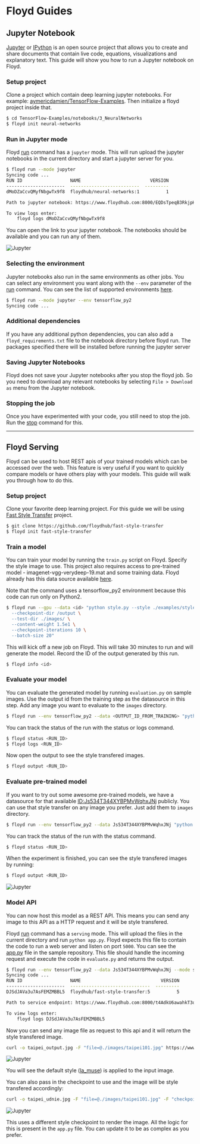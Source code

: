 # Floyd Guides

## Jupyter Notebook

[Jupyter](http://jupyter.org/) or [IPython](https://ipython.org/) is an open source project that allows you 
to create and share documents that contain live code, equations, visualizations and explanatory text. This 
guide will show you how to run a Jupyter notebook on Floyd.

### Setup project

Clone a project which contain deep learning jupyter notebooks. For 
example: [aymericdamien/TensorFlow-Examples](https://github.com/aymericdamien/TensorFlow-Examples).
Then initialize a floyd project inside that.

```bash
$ cd TensorFlow-Examples/notebooks/3_NeuralNetworks
$ floyd init neural-networks
```

### Run in Jupyter mode

Floyd [run](#run) command has a `jupyter` mode. This will run upload the jupyter notebooks in the current 
directory and start a jupyter server for you.

```bash
$ floyd run --mode jupyter
Syncing code ...
RUN ID                  NAME                          VERSION
----------------------  --------------------------  ---------
dMoDZaCcvQMyfNbgwTx9f8  floydhub/neural-networks:1          1

Path to jupyter notebook: https://www.floydhub.com:8000/EQDsTpeqB3RkjpHUgBGDyB

To view logs enter:
    floyd logs dMoDZaCcvQMyfNbgwTx9f8
```

You can open the link to your jupyter notebook. The notebooks should be available and you can run 
any of them.

![Jupyter](img/jupyter_home.png)

### Selecting the environment

Jupyter notebooks also run in the same environments as other jobs. You can select any environment you want 
along with the `--env` parameter of the [run](#run) command. You can see the list of supported environments
[here](#environments).

```bash
$ floyd run --mode jupyter --env tensorflow_py2
Syncing code ...
```

### Additional dependencies

If you have any additional python dependencies, you can also add a `floyd_requirements.txt` file to 
the notebook directory before floyd run. The packages specified there will be installed before running the 
jupyter server


### Saving Jupyter Notebooks

Floyd does not save your Jupyter notebooks after you stop the floyd job. So you need to download any 
relevant notebooks by selecting `File > Download as` menu from the Jupyter notebook.

### Stopping the job

Once you have experimented with your code, you still need to stop the job. Run the [stop](#stop) command 
for this.

---------------------------------

## Floyd Serving

Floyd can be used to host REST apis of your trained models which can be accessed over the web. This feature 
is very useful if you want to quickly compare models or have others play with your models. This guide will 
walk you through how to do this.

### Setup project

Clone your favorite deep learning project. For this guide we will be using [Fast Style Transfer](https://github.com/floydhub/fast-style-transfer)
project.

```bash
$ git clone https://github.com/floydhub/fast-style-transfer
$ floyd init fast-style-transfer
```

### Train a model

You can train your model by running the `train.py` script on Floyd. Specify the style image to use. This project also requires access to pre-trained
model - imagenet-vgg-verydeep-19.mat and some training data. Floyd already has this data source available [here](link).

Note that the command uses a tensorflow_py2 environment because this code can run only on Python2.

```bash
$ floyd run --gpu --data <id> "python style.py --style ./examples/style/wave.jpg \
  --checkpoint-dir /output \
  --test-dir ./images/ \
  --content-weight 1.5e1 \
  --checkpoint-iterations 10 \
  --batch-size 20"

```

This will kick off a new job on Floyd. This will take 30 minutes to run and will generate the model. Record the ID of the 
output generated by this run.

```bash
$ floyd info <id>
```

### Evaluate your model

You can evaluate the generated model by running `evaluation.py` on sample images. Use the output id from the training step
as the datasource in this step. Add any image you want to evaluate to the `images` directory.

```bash
$ floyd run --env tensorflow_py2 --data <OUTPUT_ID_FROM_TRAINING> "python evaluate.py --checkpoint /input/wave.ckpt --in-path ./images/ --out-path /output/"
```
You can track the status of the run with the status or logs command.

```bash
$ floyd status <RUN_ID>
$ floyd logs <RUN_ID>
```

Now open the output to see the style transfered images.

```bash
$ floyd output <RUN_ID>
```

### Evaluate pre-trained model

If you want to try out some awesome pre-trained models, we have a datasource for that available [ID:Js534T344XYBPMvWqhxJNj](link) publicly.
You can use that style transfer on any image you prefer. Just add them to `images` directory.

```bash
$ floyd run --env tensorflow_py2 --data Js534T344XYBPMvWqhxJNj "python evaluate.py --checkpoint /input/wave.ckpt --in-path ./images/ --out-path /output/"
```

You can track the status of the run with the status command.

```bash
$ floyd status <RUN_ID>
```

When the experiment is finished, you can see the style transfered images by running:

```bash
$ floyd output <RUN_ID>
```

![Jupyter](img/taipei101_wave.jpg)

### Model API

You can now host this model as a REST API. This means you can send any image to this API as a HTTP request and it will be style transfered. 

Floyd [run](#run) command has a `serving` mode. This will upload the files in the current directory and run `python app.py`. Floyd expects 
this file to contain the code to run a web server and listen on port `5000`. You can see the 
[app.py](https://github.com/floydhub/fast-style-transfer/blob/master/app.py) file in the sample repository. This file should handle the 
incoming request and execute the code in `evaluate.py` and returns the output.

```bash
$ floyd run --env tensorflow_py2 --data Js534T344XYBPMvWqhxJNj --mode serving
Syncing code ...
RUN ID                  NAME                              VERSION
----------------------  ------------------------------  ---------
DJSdJAVa3u7AsFEMZMBBL5  floydhub/fast-style-transfer:5          5

Path to service endpoint: https://www.floydhub.com:8000/t4AdkU6awahkT3ooNazw8c

To view logs enter:
    floyd logs DJSdJAVa3u7AsFEMZMBBL5
```

Now you can send any image file as request to this api and it will return the style transfered image.

```bash
curl -o taipei_output.jpg -F "file=@./images/taipei101.jpg" https://www.floydhub.com:8000/t4AdkU6awahkT3ooNazw8c
```

![Jupyter](img/taipei_muse.jpg)

You will see the default style ([la_muse](#la_muse)) is applied to the input image.

You can also pass in the checkpoint to use and the image will be style transfered accordingly:

```bash
curl -o taipei_udnie.jpg -F "file=@./images/taipei101.jpg" -F "checkpoint=udnie.ckpt"  https://www.floydhub.com:8000/MUDFXViCLArG2drppvU3nm
```

![Jupyter](img/taipei_udnie.jpg)

This uses a different style checkpoint to render the image. All the logic for this is present in the `app.py` file. You can update it to 
be as complex as you prefer.
